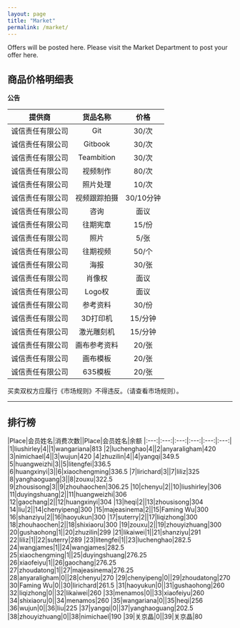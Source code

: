 ```yaml
---
layout: page
title: "Market"
permalink: /market/
---
```


Offers will be posted here. Please visit the Market Department to post your offer here.

商品价格明细表
--

**公告**


|提供商|货品名称|价格
|:---:|:---:|:---:|
|诚信责任有限公司|Git|30/次
|诚信责任有限公司|Gitbook|30/次
|诚信责任有限公司|Teambition|30/次
|诚信责任有限公司|视频制作|80/次
|诚信责任有限公司|照片处理|10/次
|诚信责任有限公司|视频跟踪拍摄|30/10分钟
|诚信责任有限公司|咨询|面议
|诚信责任有限公司|往期宪章|15/份
|诚信责任有限公司|照片|5/张
|诚信责任有限公司|往期视频|50/个
|诚信责任有限公司|海报|30/张
|诚信责任有限公司|肖像权|面议
|诚信责任有限公司|Logo权|面议
|诚信责任有限公司|参考资料|30/份
|诚信责任有限公司|3D打印机|15/分钟
|诚信责任有限公司|激光雕刻机|15/分钟
|诚信责任有限公司|画布参考资料|20/张
|诚信责任有限公司|画布模板|20/张
|诚信责任有限公司|635模板|20/张

买卖双权方应履行《市场规则》不得违反。（请查看市场规则）。


---

## 排行榜 ##

|Place|会员姓名|消费次数||Place|会员姓名|余额
|:---:|:---:|:---:|:---:|:---:|:---:|
|1|liushirley|4||1|wangariana|813
|2|luchenghao|4||2|anyaraligham|420
|3|nimichael|4||3|wujun|420
|4|zhuzilin|4||4|yangqi|349.5
|5|huangweizhi|3||5|litengfei|336.5
|6|huangxinyi|3||6|xiaochengming|336.5
|7|lirichard|3||7|liliz|325
|8|yanghaoguang|3||8|zouxu|322.5
|9|zhousisong|3||9|zhouhaochen|306.25
|10|chenyu|2||10|liushirley|306
|11|duyingshuang|2||11|huangweizhi|306
|12|gaochang|2||12|huangxinyi|304
|13|heqi|2||13|zhousisong|304
|14|liu|2||14|chenyipeng|300
|15|majeasinema|2||15|Faming Wu|300
|16|shanziyu|2||16|haoyukun|300
|17|suterry|2||17|liqizhong|300
|18|zhouhaochen|2||18|shixiaoru|300
|19|zouxu|2||19|zhouyizhuang|300
|20|gushaohong|1||20|zhuzilin|299
|21|likaiwei|1||21|shanziyu|291
|22|liliz|1||22|suterry|289
|23|litengfei|1||23|luchenghao|282.5
|24|wangjames|1||24|wangjames|282.5
|25|xiaochengming|1||25|duyingshuang|276.25
|26|xiaofeiyu|1||26|gaochang|276.25
|27|zhoudatong|1||27|majeasinema|276.25
|28|anyaraligham|0||28|chenyu|270
|29|chenyipeng|0||29|zhoudatong|270
|30|Faming Wu|0||30|lirichard|261.5
|31|haoyukun|0||31|gushaohong|260
|32|liqizhong|0||32|likaiwei|260
|33|menamos|0||33|xiaofeiyu|260
|34|shixiaoru|0||34|menamos|260
|35|wangariana|0||35|heqi|256
|36|wujun|0||36|liu|225
|37|yangqi|0||37|yanghaoguang|202.5
|38|zhouyizhuang|0||38|nimichael|190
|39|关京晶|0||39|关京晶|80
